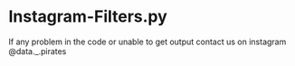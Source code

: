 # Instagram-Filters.py
If any problem in the code or unable to get output contact us on instagram @data._.pirates
